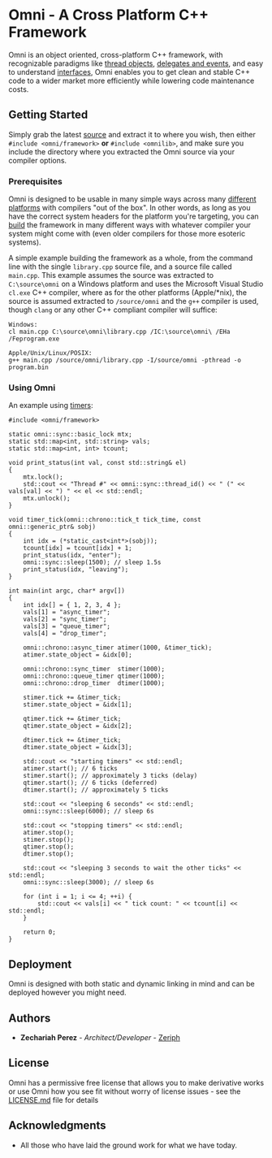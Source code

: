 # Omni - A Cross Platform C++ Framework

Omni is an object oriented, cross-platform C++ framework, with recognizable paradigms like [thread objects](https://zeriph.com/omni/docs/examples/threading.html), [delegates and events](https://zeriph.com/omni/docs/examples/delegates_and_events.html), and easy to understand [interfaces](https://zeriph.com/omni/docs/classes/index.html), Omni enables you to get clean and stable C++ code to a wider market more efficiently while lowering code maintenance costs.

## Getting Started

Simply grab the latest [source](https://zeriph.com/omni/files/src.zip) and extract it to where you wish, then either `#include <omni/framework>` **or** `#include <omnilib>`, and make sure you include the directory where you extracted the Omni source via your compiler options.

### Prerequisites

Omni is designed to be usable in many simple ways across many [different platforms](https://zeriph.com/omni/xplat.html) with compilers "out of the box". In other words, as long as you have the correct system headers for the platform you're targeting, you can [build](https://zeriph.com/omni/docs/build/index.html) the framework in many different ways with whatever compiler your system might come with (even older compilers for those more esoteric systems).

A simple example building the framework as a whole, from the command line with the single `library.cpp` source file, and a source file called `main.cpp`. This example assumes the source was extracted to `C:\source\omni` on a Windows platform and uses the Microsoft Visual Studio `cl.exe` C++ compiler, where as for the other platforms (Apple/*nix), the source is assumed extracted to `/source/omni` and the `g++` compiler is used, though `clang` or any other C++ compliant compiler will suffice:
```
Windows:
cl main.cpp C:\source\omni\library.cpp /IC:\source\omni\ /EHa /Feprogram.exe

Apple/Unix/Linux/POSIX:
g++ main.cpp /source/omni/library.cpp -I/source/omni -pthread -o program.bin
```

### Using Omni

An example using [timers](https://zeriph.com/omni/docs/examples/timers.html):

```
#include <omni/framework>

static omni::sync::basic_lock mtx;
static std::map<int, std::string> vals;
static std::map<int, int> tcount;

void print_status(int val, const std::string& el)
{
    mtx.lock();
    std::cout << "Thread #" << omni::sync::thread_id() << " (" << vals[val] << ") " << el << std::endl;
    mtx.unlock();
}

void timer_tick(omni::chrono::tick_t tick_time, const omni::generic_ptr& sobj)
{
    int idx = (*static_cast<int*>(sobj));
    tcount[idx] = tcount[idx] + 1;
    print_status(idx, "enter");
    omni::sync::sleep(1500); // sleep 1.5s
    print_status(idx, "leaving");
}

int main(int argc, char* argv[])
{
    int idx[] = { 1, 2, 3, 4 };
    vals[1] = "async_timer";
    vals[2] = "sync_timer";
    vals[3] = "queue_timer";
    vals[4] = "drop_timer";
    
    omni::chrono::async_timer atimer(1000, &timer_tick);
    atimer.state_object = &idx[0];
    
    omni::chrono::sync_timer  stimer(1000);
    omni::chrono::queue_timer qtimer(1000);
    omni::chrono::drop_timer  dtimer(1000);

    stimer.tick += &timer_tick;
    stimer.state_object = &idx[1];
    
    qtimer.tick += &timer_tick;
    qtimer.state_object = &idx[2];
    
    dtimer.tick += &timer_tick;
    dtimer.state_object = &idx[3];
    
    std::cout << "starting timers" << std::endl;
    atimer.start(); // 6 ticks
    stimer.start(); // approximately 3 ticks (delay)
    qtimer.start(); // 6 ticks (deferred)
    dtimer.start(); // approximately 5 ticks
    
    std::cout << "sleeping 6 seconds" << std::endl;
    omni::sync::sleep(6000); // sleep 6s
    
    std::cout << "stopping timers" << std::endl;
    atimer.stop();
    stimer.stop();
    qtimer.stop();
    dtimer.stop();
    
    std::cout << "sleeping 3 seconds to wait the other ticks" << std::endl;
    omni::sync::sleep(3000); // sleep 6s
    
    for (int i = 1; i <= 4; ++i) {
        std::cout << vals[i] << " tick count: " << tcount[i] << std::endl;
    }
    
    return 0;
}
```

## Deployment

Omni is designed with both static and dynamic linking in mind and can be deployed however you might need.

## Authors

* **Zechariah Perez** - *Architect/Developer* - [Zeriph](https://zeriph.com)

## License

Omni has a permissive free license that allows you to make derivative works or use Omni how you see fit without worry of license issues - see the [LICENSE.md](LICENSE.md) file for details

## Acknowledgments
 
* All those who have laid the ground work for what we have today.


